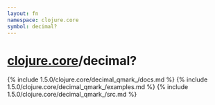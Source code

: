```yaml
---
layout: fn
namespace: clojure.core
symbol: decimal?
---
```


# [clojure.core](../)/decimal?

{% include 1.5.0/clojure.core/decimal_qmark_/docs.md %}
{% include 1.5.0/clojure.core/decimal_qmark_/examples.md %}
{% include 1.5.0/clojure.core/decimal_qmark_/src.md %}

